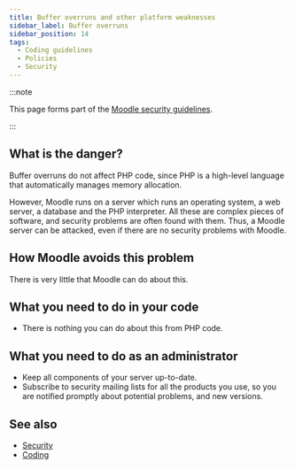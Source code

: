 ```yaml
---
title: Buffer overruns and other platform weaknesses
sidebar_label: Buffer overruns
sidebar_position: 14
tags:
  - Coding guidelines
  - Policies
  - Security
---
```


:::note

This page forms part of the [Moodle security guidelines](../security).

:::

## What is the danger?

Buffer overruns do not affect PHP code, since PHP is a high-level language that automatically manages memory allocation.

However, Moodle runs on a server which runs an operating system, a web server, a database and the PHP interpreter. All these are complex pieces of software, and security problems are often found with them. Thus, a Moodle server can be attacked, even if there are no security problems with Moodle.

## How Moodle avoids this problem

There is very little that Moodle can do about this.

## What you need to do in your code

- There is nothing you can do about this from PHP code.

## What you need to do as an administrator

- Keep all components of your server up-to-date.
- Subscribe to security mailing lists for all the products you use, so you are notified promptly about potential problems, and new versions.

## See also

- [Security](../security)
- [Coding](../../policies.md)
